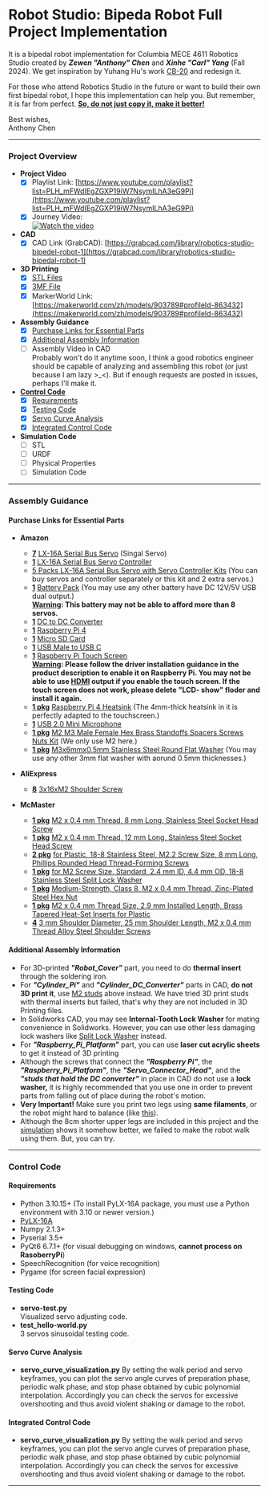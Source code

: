 # Robot Studio: Bipeda Robot Full Project Implementation  
It is a bipedal robot implementation for Columbia MECE 4611 Robotics Studio created by ***Zewen "Anthony" Chen*** and ***Xinhe "Carl" Yang*** (Fall 2024). We get inspiration by Yuhang Hu's work [CB-20](https://www.youtube.com/watch?v=Y0fBdpLf9ZI&t=1s) and redesign it.

For those who attend Robotics Studio in the future or want to build their own first bipedal robot, I hope this implementation can help you. But remember, it is far from perfect. <u>**So, do not just copy it, make it better!**</u>  

Best wishes,  
Anthony Chen  

---

### Project Overview

- **Project Video**  
  - [x] Playlist Link: [https://www.youtube.com/playlist?list=PLH_mFWdIEgZGXP19iW7NsymILhA3eG9Pi](https://www.youtube.com/playlist?list=PLH_mFWdIEgZGXP19iW7NsymILhA3eG9Pi)  
  - [x] Journey Video:  
  [![Watch the video](https://img.youtube.com/vi/UUYPjQSJz8M/hqdefault.jpg)](https://www.youtube.com/watch?v=UUYPjQSJz8M) 

- **CAD**  
  - [x] CAD Link (GrabCAD): [https://grabcad.com/library/robotics-studio-bipedel-robot-1](https://grabcad.com/library/robotics-studio-bipedal-robot-1)  

- **3D Printing**  
  - [x] [STL Files](./3D%20Printing/)  
  - [x] [3MF File](./3D%20Printing/Robot.3mf)  
  - [x] MarkerWorld Link: [https://makerworld.com/zh/models/903789#profileId-863432](https://makerworld.com/zh/models/903789#profileId-863432)  

- **Assembly Guidance**  
  - [x] [Purchase Links for Essential Parts](#purchase-links-for-essential-parts)  
  - [x] [Additional Assembly Information](#additional-assembly-information)
  - [ ] Assembly Video in CAD  
  Probably won't do it anytime soon, I think a good robotics engineer should be capable of analyzing and assembling this robot (or just because I am lazy >_<). But if enough requests are posted in issues, perhaps I'll make it.

- [**Control Code**](#control-code)
  - [x] [Requirements](#requirements)
  - [x] [Testing Code](#testing-code)
  - [x] [Servo Curve Analysis](#servo-curve-analysis)
  - [x] [Integrated Control Code](#integrated-control-code)

- **Simulation Code**
  - [ ] STL
  - [ ] URDF
  - [ ] Physical Properties
  - [ ] Simulation Code
---
### Assembly Guidance
#### Purchase Links for Essential Parts
- **Amazon**  
  - <u>**7**</u> [LX-16A Serial Bus Servo](https://www.amazon.com/LewanSoul-Real-Time-Feedback-Bearing-Brackets/dp/B0748BQ49M) (Singal Servo)
  - <u>**1**</u> [LX-16A Serial Bus Servo Controller](https://www.amazon.com/LewanSoul-BusLinker-Debug-Board-LX-16A/dp/B073WRLJB2?ref_=ast_sto_dp)
  - [5 Packs LX-16A Serial Bus Servo with Servo Controller Kits](https://www.amazon.com/Hiwonder-LX-16A-Robotic-Controller-Control/dp/B073XY5NT1) (You can buy servos and controller separately or this kit and 2 extra servos.)
  - <u>**1**</u> [Battery Pack](https://www.amazon.com/dp/B01M7Z9Z1N) (You may use any other battery have DC 12V/5V USB dual output.)  
  <u>**Warning</u>: This battery may not be able to afford more than 8 servos.**
  - <u>**1**</u> [DC to DC Converter](https://www.amazon.com/gp/product/B00BYS9JYA)
  - <u>**1**</u> [Raspberry Pi 4](https://www.amazon.com/Raspberry-Model-2019-Quad-Bluetooth/dp/B07TD42S27?th=1)
  - <u>**1**</u> [Micro SD Card ](https://www.amazon.com/dp/B073JWXGNT?th=1)
  - <u>**1**</u> [USB Male to USB C](https://www.amazon.com/Braided-Compatible-Samsung-Portable-Charger/dp/B07HQHL6ZK?th=1)
  - <u>**1**</u> [Raspberry Pi Touch Screen](https://www.amazon.com/dp/B0D4DL38MF?ref=ppx_yo2ov_dt_b_fed_asin_title)  
 <u>**Warning</u>: Please follow the driver installation guidance in the product description to enable it on Raspberry Pi. You may not be able to use  <u>HDMI</u> output if you enable the touch screen. If the touch screen does not work, please delete "LCD- show" floder and install it again.**
   - <u>**1 pkg**</u> [Raspberry Pi 4 Heatsink](https://www.amazon.com/dp/B0963BMGFY?ref=ppx_yo2ov_dt_b_fed_asin_title) (The 4mm-thick heatsink in it is perfectly adapted to the touchscreen.)
  - <u>**1**</u> [USB 2.0 Mini Microphone](https://www.amazon.com/dp/B071WH7FC6?ref=ppx_yo2ov_dt_b_fed_asin_title)
  - <u>**1 pkg**</u> [M2 M3  Male Female Hex Brass Standoffs Spacers Screws Nuts Kit](https://www.amazon.com/dp/B06XCNF6HK?ref=ppx_yo2ov_dt_b_fed_asin_title&th=1) (We only use M2 here.)
  - <u>**1 pkg**</u> [M3x6mmx0.5mm Stainless Steel Round Flat Washer](https://www.amazon.com/dp/B015A39NCC?ref=ppx_yo2ov_dt_b_fed_asin_title) (You may use any other 3mm flat washer with aorund 0.5mm thicknesses.)

- **AliExpress**  
  - <u>**8**</u> [3x16xM2 Shoulder Screw ](https://www.aliexpress.us/item/3256806009271581.html?spm=a2g0o.order_list.order_list_main.10.12f01802Rwg7LO&gatewayAdapt=glo2usa)


- **McMaster**  
  - <u>**1 pkg**</u> [M2 x 0.4 mm Thread, 8 mm Long, Stainless Steel Socket Head Screw](https://www.mcmaster.com/91292A832/)  
  - <u>**1 pkg**</u> [M2 x 0.4 mm Thread, 12 mm Long, Stainless Steel Socket Head Screw](https://www.mcmaster.com/91292A834/)  
  - <u>**2 pkg**</u> [for Plastic, 18-8 Stainless Steel, M2.2 Screw Size, 8 mm Long, Phillips Rounded Head Thread-Forming Screws](https://www.mcmaster.com/99461A922/)  
  - <u>**1 pkg**</u> [for M2 Screw Size, Standard, 2.4 mm ID, 4.4 mm OD, 18-8 Stainless Steel Split Lock Washer](https://www.mcmaster.com/92148A050/)  
  - <u>**1 pkg**</u> [Medium-Strength, Class 8, M2 x 0.4 mm Thread, Zinc-Plated Steel Hex Nut](https://www.mcmaster.com/90591A265/)  
  - <u>**1 pkg**</u> [M2 x 0.4 mm Thread Size, 2.9 mm Installed Length, Brass Tapered Heat-Set Inserts for Plastic](https://www.mcmaster.com/94180A307/)  
  - <u>**4**</u> [3 mm Shoulder Diameter, 25 mm Shoulder Length, M2 x 0.4 mm Thread Alloy Steel Shoulder Screws](https://www.mcmaster.com/92981A775/)  
#### Additional Assembly Information 
  - For 3D-printed ***"Robot_Cover"*** part, you need to do **thermal insert** through the soldering iron.
  - For ***"Cylinder_Pi"*** and ***"Cylinder_DC_Converter"*** parts in CAD, **do not 3D print it**, use [M2 studs](https://www.amazon.com/dp/B06XCNF6HK?ref=ppx_yo2ov_dt_b_fed_asin_title&th=1) above instead. We have tried 3D print studs with thermal inserts but failed, that's why they are not included in 3D Printing files.
  - In Solidworks CAD, you may see **Internal-Tooth Lock Washer** for mating convenience in Solidworks. However, you can use other less damaging lock washers like [Split Lock Washer](https://www.mcmaster.com/92148A050/) instead.
  - For ***"Raspberry_Pi_Platform"*** part, you can use **laser cut acrylic sheets** to get it instead of 3D printing
  - Although the screws that connect the ***"Raspberry Pi"***, the ***"Raspberry_Pi_Platform"***, the ***"Servo_Connector_Head"***, and the ***"studs that hold the DC converter"*** in place in CAD do not use a **lock washer,** it is highly recommended that you use one in order to prevent parts from falling out of place during the robot's motion.
  - **Very Important!** Make sure you print two legs using **same filaments**, or the robot might hard to balance (like [this](https://youtu.be/c0_l959v7TQ?si=rPd1EVJWCl6EjpbT)).
  - Although the 8cm shorter upper legs are included in this project and the [simulation](https://youtu.be/Yh0ZwXFP5J8?si=DioH9wF-7lgsMUER) shows it somehow better, we failed to make the robot walk using them. But, you can try.
---

### Control Code  
#### Requirements
 - Python 3.10.15+ (To install PyLX-16A package, you must use a Python environment with 3.10 or newer version.)
 - [PyLX-16A](https://github.com/ethanlipson/PyLX-16A/tree/master) 
 - Numpy 2.1.3+
 - Pyserial 3.5+
 - PyQt6 6.7.1+ (for visual debugging on windows, **cannot process on RasoberryPi**)
 - SpeechRecognition (for voice recognition)
 - Pygame (for screen facial expression)
#### Testing Code
 - **servo-test.py**  
    Visualized servo adjusting code.
 - **test_hello-world.py**  
    3 servos sinusoidal testing code.
#### Servo Curve Analysis
 - **servo_curve_visualization.py**
    By setting the walk period and servo keyframes, you can plot the servo angle curves of preparation phase, periodic walk phase, and stop phase obtained by cubic polynomial interpolation. Accordingly you can check the servos for excessive overshooting and thus avoid violent shaking or damage to the robot.
#### Integrated Control Code
 - **servo_curve_visualization.py**
    By setting the walk period and servo keyframes, you can plot the servo angle curves of preparation phase, periodic walk phase, and stop phase obtained by cubic polynomial interpolation. Accordingly you can check the servos for excessive overshooting and thus avoid violent shaking or damage to the robot.
---
